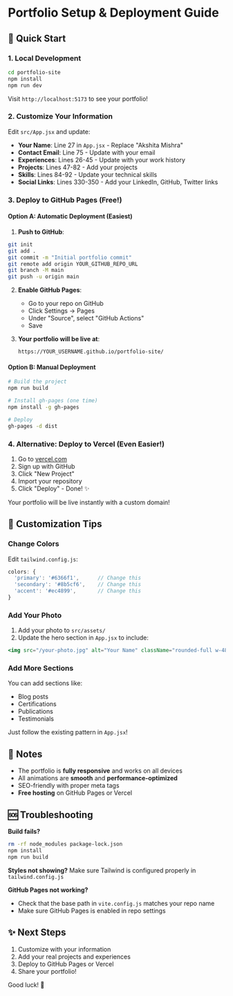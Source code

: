 # Portfolio Setup & Deployment Guide

## 🚀 Quick Start

### 1. Local Development

```bash
cd portfolio-site
npm install
npm run dev
```

Visit `http://localhost:5173` to see your portfolio!

### 2. Customize Your Information

Edit `src/App.jsx` and update:

- **Your Name**: Line 27 in `App.jsx` - Replace "Akshita Mishra" 
- **Contact Email**: Line 75 - Update with your email
- **Experiences**: Lines 26-45 - Update with your work history
- **Projects**: Lines 47-82 - Add your projects
- **Skills**: Lines 84-92 - Update your technical skills
- **Social Links**: Lines 330-350 - Add your LinkedIn, GitHub, Twitter links

### 3. Deploy to GitHub Pages (Free!)

#### Option A: Automatic Deployment (Easiest)

1. **Push to GitHub**:
```bash
git init
git add .
git commit -m "Initial portfolio commit"
git remote add origin YOUR_GITHUB_REPO_URL
git branch -M main
git push -u origin main
```

2. **Enable GitHub Pages**:
   - Go to your repo on GitHub
   - Click Settings → Pages
   - Under "Source", select "GitHub Actions"
   - Save

3. **Your portfolio will be live at**:
   ```
   https://YOUR_USERNAME.github.io/portfolio-site/
   ```

#### Option B: Manual Deployment

```bash
# Build the project
npm run build

# Install gh-pages (one time)
npm install -g gh-pages

# Deploy
gh-pages -d dist
```

### 4. Alternative: Deploy to Vercel (Even Easier!)

1. Go to [vercel.com](https://vercel.com)
2. Sign up with GitHub
3. Click "New Project"
4. Import your repository
5. Click "Deploy" - Done! ✨

Your portfolio will be live instantly with a custom domain!

## 🎨 Customization Tips

### Change Colors

Edit `tailwind.config.js`:
```js
colors: {
  'primary': '#6366f1',      // Change this
  'secondary': '#8b5cf6',    // Change this
  'accent': '#ec4899',       // Change this
}
```

### Add Your Photo

1. Add your photo to `src/assets/`
2. Update the hero section in `App.jsx` to include:
```jsx
<img src="/your-photo.jpg" alt="Your Name" className="rounded-full w-48 h-48" />
```

### Add More Sections

You can add sections like:
- Blog posts
- Certifications
- Publications
- Testimonials

Just follow the existing pattern in `App.jsx`!

## 📝 Notes

- The portfolio is **fully responsive** and works on all devices
- All animations are **smooth** and **performance-optimized**
- SEO-friendly with proper meta tags
- **Free hosting** on GitHub Pages or Vercel

## 🆘 Troubleshooting

**Build fails?**
```bash
rm -rf node_modules package-lock.json
npm install
npm run build
```

**Styles not showing?**
Make sure Tailwind is configured properly in `tailwind.config.js`

**GitHub Pages not working?**
- Check that the base path in `vite.config.js` matches your repo name
- Make sure GitHub Pages is enabled in repo settings

## ✨ Next Steps

1. Customize with your information
2. Add your real projects and experiences
3. Deploy to GitHub Pages or Vercel
4. Share your portfolio!

Good luck! 🎉


